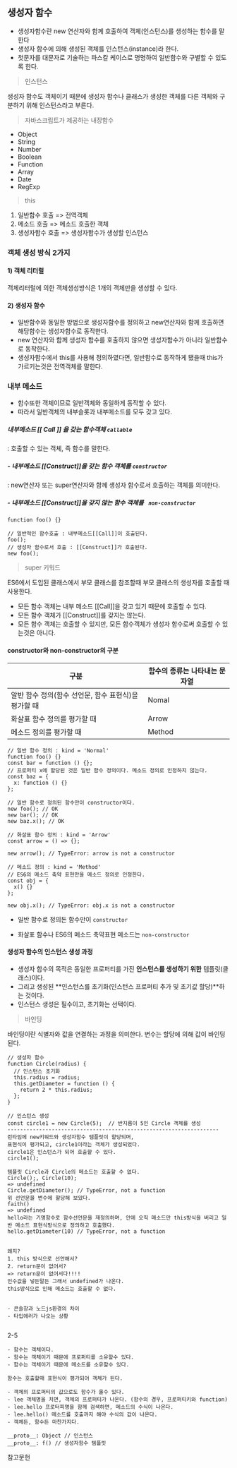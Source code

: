 ## 생성자 함수

- 생성자함수란 new 연산자와 함께 호출하여 객체(인스턴스)를 생성하는 함수를 말한다
- 생성자 함수에 의해 생성된 객체를 인스턴스(instance)라 한다.
- 첫문자를 대문자로 기술하는 파스칼 케이스로 명명하여 일반함수와 구별할 수 있도록 한다.




> 인스턴스

생성자 함수도 객체이기 때문에 생성자 함수나 클래스가 생성한 객체를 다른 객체와 구분하기 위해 인스턴스라고 부른다.



>  자바스크립트가 제공하는 내장함수

- Object
- String
- Number
- Boolean
- Function
- Array
- Date
- RegExp



> this

1. 일반함수 호출  => 전역객체
2. 메소드 호출 => 메소드 호출한 객체
3. 생성자함수 호출 => 생성자함수가 생성할 인스턴스



### 객체 생성 방식 2가지

#### 1) 객체 리터럴

객체리터럴에 의한 객체생성방식은 1개의 객체만을 생성할 수 있다.

#### 2) 생성자 함수
- 일반함수와 동일한 방법으로 생성자함수를 정의하고 new연산자와 함께 호출하면 해당함수는 생성자함수로 동작한다.
- new 연산자와 함께 생성자 함수를 호출하지 않으면 생성자함수가 아니라 일반함수로 동작한다.
- 생성자함수에서 this를 사용해 정의하였다면, 일반함수로 동작하게 됐을때 this가 가르키는것은 전역객체를 말한다.



### 내부 메소드
- 함수또한 객체이므로 일반객체와 동일하게 동작할 수 있다.
- 따라서 일반객체의 내부슬롯과 내부메소드를 모두 갖고 있다.



##### 내부메소드  [[ Call ]] 을 갖는  함수객체  `callable`
: 호출할 수 있는 객체, 즉 함수를 말한다.

##### - 내부메소드 [[Construct]]을 갖는 함수 객체를  `constructor`

: new연산자 또는 super연산자와 함께 생성자 함수로서 호출하는 객체를 의미한다.

##### - 내부메소드 [[Construct]]을 갖지 않는 함수 객체를  ` non-constructor`

```
function foo() {}

// 일반적인 함수호출 : 내부메소드[[Call]]이 호출된다.
foo();
// 생성자 함수로서 호출 : [[Construct]]가 호출된다.
new foo();
```



> super 키워드

ES6에서 도입된 클래스에서 부모 클래스를 참조할때 부모 클래스의 생성자를 호출할 때 사용한다.



- 모든 함수 객체는 내부 메소드 [[Call]]을 갖고 있기 때문에 호출할 수 있다.
- 모든 함수 객체가 [[Construct]]를 갖지는 않는다. 
- 모든 함수 객체는 호출할 수 있지만, 모든 함수객체가 생성자 함수로써 호출할 수 있는것은 아니다.

#### constructor와 non-constructor의 구분

| 구분                                                 | 함수의 종류는 나타내는 문자열 |
| ---------------------------------------------------- | ----------------------------- |
| 알반 함수 정의(함수 선언문, 함수 표현식)을 평가할 때 | Nomal                         |
| 화살표 함수 정의를 평가할 때                         | Arrow                         |
| 메소드 정의를 평가할 때                              | Method                        |

```
// 일반 함수 정의 : kind = 'Normal'
function foo() {}
const bar = function () {};
// 프로퍼티 x에 할당된 것은 일반 함수 정의이다. 메소드 정의로 인정하지 않는다.
const baz = {
  x: function () {}
};

// 일반 함수로 정의된 함수만이 constructor이다.
new foo(); // OK
new bar(); // OK
new baz.x(); // OK

// 화살표 함수 정의 : kind = 'Arrow'
const arrow = () => {};

new arrow(); // TypeError: arrow is not a constructor

// 메소드 정의 : kind = 'Method'
// ES6의 메소드 축약 표현만을 메소드 정의로 인정한다.
const obj = {
  x() {}
};

new obj.x(); // TypeError: obj.x is not a constructor
```

- 일반 함수로 정의돈 함수만이 `constructor`

- 화살표 함수나 ES6의 메소드 축약표현 메소드는 `non-constructor`



#### 생성자 함수의 인스턴스 생성 과정

- 생성자 함수의 목적은 동일한 프로퍼티를 가진 **인스턴스를 생성하기 위한** 템플릿(클래스)이다.
- 그리고 생성된 **인스턴스를 초기화(인스턴스 프로퍼티 추가 및 초기값 할당)**하는 것이다.
- 인스턴스 생성은 필수이고, 초기화는 선택이다.



> 바인딩

바인딩이란 식별자와 값을 연결하는 과정을 의미한다. 변수는 할당에 의해 값이 바인딩된다.



```
// 생성자 함수
function Circle(radius) {
  // 인스턴스 초기화
  this.radius = radius;
  this.getDiameter = function () {
    return 2 * this.radius;
  };
}

// 인스턴스 생성
const circle1 = new Circle(5);  // 반지름이 5인 Circle 객체를 생성
-------------------------------------------------------------------
런타임에 new키워드와 생성자함수 템플릿이 할당되며,
표현식이 평가되고, circle1이라는 객체가 생성되었다.
circle1은 인스턴스가 되어 호출할 수 있다.
circle1(); 

템플릿 Circle과 Circle의 메소드는 호출할 수 없다.
Circle();, Circle(10);
=> undefined
Circle.getDiameter(); // TypeError, not a function
위 선언문을 변수에 할당해 보았다.
faith()
=> undefined
hello라는 기명함수로 함수선언문을 재정의하며, 안에 오직 매소드만 this방식을 버리고 일반 메소드 표현식방식으로 정의하고 호출했다.
hello.getDiameter(10) // TypeError, not a function


왜지?
1. this 방식으로 선언해서?
2. return문이 없어서?
=> return문이 없어서다!!!!
인수값을 넣든말든 그래서 undefined가 나온다.
this방식으로 인해 메소드는 호출할 수 없다.


- 콘솔창과 노드js환경의 차이
- 타입에러가 나오는 상황


```





2-5 


```
- 함수는 객체이다.
- 함수는 객체이기 때문에 프로퍼티를 소유할수 있다.
- 함수는 객체이기 때문에 메소드를 소유할수 있다.

함수는 호출할때 표현식이 평가되어 객체가 된다.

- 객체의 프로퍼티의 값으로도 함수가 올수 있다.
- lee 객체명을 치면, 객체의 프로퍼티가 나온다. (함수의 경우, 프로퍼티키와 function)
- lee.hello 프로터피명을 함께 검색하면, 메소드의 수식이 나온다.
- lee.hello() 메소드를 호출까지 해야 수식의 값이 나온다.
- 객체든, 함수든 마찬가지다.

__proto__: Object // 인스턴스
__proto__: f() // 생성자함수 템플릿

```





















참고문헌